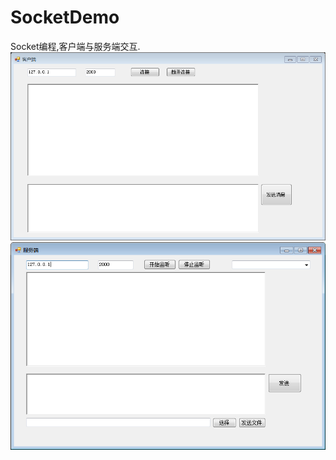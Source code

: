 # SocketDemo
Socket编程,客户端与服务端交互.
![客户端截图](https://raw.githubusercontent.com/li-qb/SocketDemo/master/assets/client.png)
![服务端截图](https://raw.githubusercontent.com/li-qb/SocketDemo/master/assets/server.png)